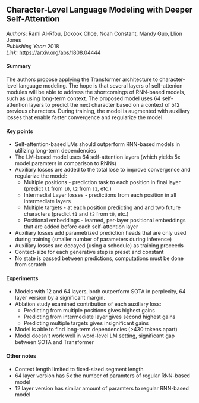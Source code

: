 ## Character-Level Language Modeling with Deeper Self-Attention
_Authors:_ Rami Al-Rfou, Dokook Choe, Noah Constant, Mandy Guo, Llion Jones   
_Publishing Year:_ 2018  
_Link:_ https://arxiv.org/abs/1808.04444 

#### Summary
The authors propose applying the Transformer architecture to character-level language modeling.
The hope is that several layers of self-attenion modules will be able to address the shortcomings of RNN-based models, such as using long-term context.
The proposed model uses 64 self-attention layers to predict the next character based on a context of 512 previous characters.
During training, the model is augmented with auxiliary losses that enable faster convergence and regularize the model.


#### Key points
- Self-attention-based LMs should outperform RNN-based models in utilizing long-term dependencies
- The LM-based model uses 64 self-attention layers (which yields 5x model paramters in comparison to RNNs)
- Auxiliary losses are added to the total lose to improve convergence and regularize the model:
	- Multiple positions - prediction task to each position in final layer (predict `t1` from `t0`, `t2` from `t1`, etc.)
	- Intermedial Layer losses - predictions from each position in all intermediate layers
	- Multiple targets - at each position predicting and and two future characters (predict `t1` and `t2` from `t0`, etc.)
	- Positional embeddings - learned, per-layer positional embeddings that are added before each self-attention layer
- Auxiliary losses add parametrized prediction heads that are only used during training (smaller number of parameters during inference)
- Auxiliary losses are decayed (using a schedule) as training proceeds 
- Context-size for each generative step is preset and constant
- No state is passed between predictions, computations must be done from scratch


#### Experiments
- Models with 12 and 64 layers, both outperform SOTA in perplexity, 64 layer version by a significant margin.
- Ablation study examined contribution of each auxiliary loss:
	- Predicting from multiple positions gives highest gains
	- Predicting from intermediate layer gives second highest gains
	- Predicting multiple targets gives insignificant gains
- Model is able to find long-term dependencies (>430 tokens apart)
- Model doesn't work well in word-level LM setting, significant gap between SOTA and Transformer


#### Other notes
- Context length limited to fixed-sized segment length
- 64 layer version has 5x the number of paramters of regular RNN-based model
- 12 layer version has similar amount of paramters to regular RNN-based model
